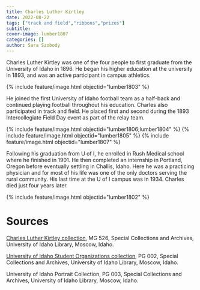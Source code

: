 ```yaml
---
title: Charles Luther Kirtley
date: 2022-08-22
tags: ["track and field","ribbons","prizes"]
subtitle: 
cover-image: lumber1807
categories: []
author: Sara Szobody
---
```


Charles Luther Kirtley was one of the four people to first graduate from the University of Idaho in 1896. He began his higher education at the university in 1893, and was an active participant in campus athletics.

{% include feature/image.html objectid="lumber1803" %}

He joined the first University of Idaho football team as a half-back and continued playing football throughout his education. Charles also participated in track and field. He placed first and second during the 1893 Intercollegiate Field Day event as part of the relay team. 

{% include feature/image.html objectid="lumber1806;lumber1804" %}
{% include feature/image.html objectid="lumber1805" %}
{% include feature/image.html objectid="lumber1807" %}

Following his graduation from U of I, he enrolled in Rush Medical school where he finished in 1901. He then completed an internship in Portland, Oregon before eventually settling in Challis, Idaho. Here he was a practicing physician and for most of his life was one of the only doctors serving the rural community. His last time at the U of I campus was in 1934. Charles died just four years later.

{% include feature/image.html objectid="lumber1802" %}

# Sources

[Charles Luther Kirtley collection](https://archiveswest.orbiscascade.org/ark:80444/xv964527), MG 526, Special Collections and Archives, University of Idaho Library, Moscow, Idaho.

[University of Idaho Student Organizations collection](https://www.lib.uidaho.edu/digital/pg2/), PG 002, Special Collections and Archives, University of Idaho Library, Moscow, Idaho.

University of Idaho Portrait Collection, PG 003, Special Collections and Archives, University of Idaho Library, Moscow, Idaho.